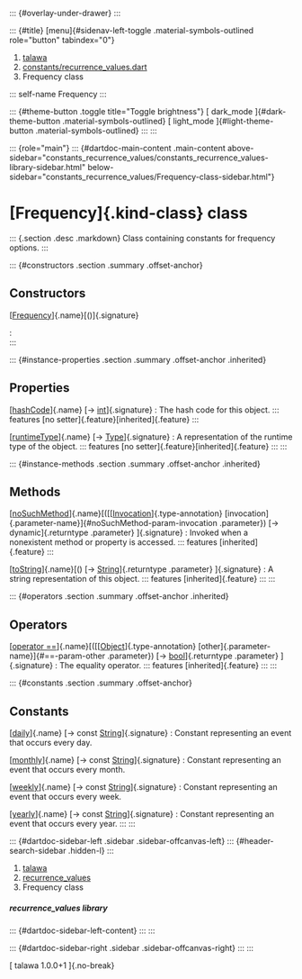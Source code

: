 ::: {#overlay-under-drawer}
:::

::: {#title}
[menu]{#sidenav-left-toggle .material-symbols-outlined role="button"
tabindex="0"}

1.  [talawa](../index.html)
2.  [constants/recurrence_values.dart](../constants_recurrence_values/)
3.  Frequency class

::: self-name
Frequency
:::

::: {#theme-button .toggle title="Toggle brightness"}
[ dark_mode ]{#dark-theme-button .material-symbols-outlined} [
light_mode ]{#light-theme-button .material-symbols-outlined}
:::
:::

::: {role="main"}
::: {#dartdoc-main-content .main-content above-sidebar="constants_recurrence_values/constants_recurrence_values-library-sidebar.html" below-sidebar="constants_recurrence_values/Frequency-class-sidebar.html"}
<div>

# [Frequency]{.kind-class} class

</div>

::: {.section .desc .markdown}
Class containing constants for frequency options.
:::

::: {#constructors .section .summary .offset-anchor}
## Constructors

[[Frequency](../constants_recurrence_values/Frequency/Frequency.html)]{.name}[()]{.signature}

:   
:::

::: {#instance-properties .section .summary .offset-anchor .inherited}
## Properties

[[hashCode](https://api.flutter.dev/flutter/dart-core/Object/hashCode.html)]{.name} [→ [int](https://api.flutter.dev/flutter/dart-core/int-class.html)]{.signature}
:   The hash code for this object.
    ::: features
    [no setter]{.feature}[inherited]{.feature}
    :::

[[runtimeType](https://api.flutter.dev/flutter/dart-core/Object/runtimeType.html)]{.name} [→ [Type](https://api.flutter.dev/flutter/dart-core/Type-class.html)]{.signature}
:   A representation of the runtime type of the object.
    ::: features
    [no setter]{.feature}[inherited]{.feature}
    :::
:::

::: {#instance-methods .section .summary .offset-anchor .inherited}
## Methods

[[noSuchMethod](https://api.flutter.dev/flutter/dart-core/Object/noSuchMethod.html)]{.name}[([[[Invocation](https://api.flutter.dev/flutter/dart-core/Invocation-class.html)]{.type-annotation} [invocation]{.parameter-name}]{#noSuchMethod-param-invocation .parameter}) [→ dynamic]{.returntype .parameter} ]{.signature}
:   Invoked when a nonexistent method or property is accessed.
    ::: features
    [inherited]{.feature}
    :::

[[toString](https://api.flutter.dev/flutter/dart-core/Object/toString.html)]{.name}[() [→ [String](https://api.flutter.dev/flutter/dart-core/String-class.html)]{.returntype .parameter} ]{.signature}
:   A string representation of this object.
    ::: features
    [inherited]{.feature}
    :::
:::

::: {#operators .section .summary .offset-anchor .inherited}
## Operators

[[operator ==](https://api.flutter.dev/flutter/dart-core/Object/operator_equals.html)]{.name}[([[[Object](https://api.flutter.dev/flutter/dart-core/Object-class.html)]{.type-annotation} [other]{.parameter-name}]{#==-param-other .parameter}) [→ [bool](https://api.flutter.dev/flutter/dart-core/bool-class.html)]{.returntype .parameter} ]{.signature}
:   The equality operator.
    ::: features
    [inherited]{.feature}
    :::
:::

::: {#constants .section .summary .offset-anchor}
## Constants

[[daily](../constants_recurrence_values/Frequency/daily-constant.html)]{.name} [→ const [String](https://api.flutter.dev/flutter/dart-core/String-class.html)]{.signature}
:   Constant representing an event that occurs every day.

[[monthly](../constants_recurrence_values/Frequency/monthly-constant.html)]{.name} [→ const [String](https://api.flutter.dev/flutter/dart-core/String-class.html)]{.signature}
:   Constant representing an event that occurs every month.

[[weekly](../constants_recurrence_values/Frequency/weekly-constant.html)]{.name} [→ const [String](https://api.flutter.dev/flutter/dart-core/String-class.html)]{.signature}
:   Constant representing an event that occurs every week.

[[yearly](../constants_recurrence_values/Frequency/yearly-constant.html)]{.name} [→ const [String](https://api.flutter.dev/flutter/dart-core/String-class.html)]{.signature}
:   Constant representing an event that occurs every year.
:::
:::

::: {#dartdoc-sidebar-left .sidebar .sidebar-offcanvas-left}
::: {#header-search-sidebar .hidden-l}
:::

1.  [talawa](../index.html)
2.  [recurrence_values](../constants_recurrence_values/)
3.  Frequency class

##### recurrence_values library

::: {#dartdoc-sidebar-left-content}
:::
:::

::: {#dartdoc-sidebar-right .sidebar .sidebar-offcanvas-right}
:::
:::

[ talawa 1.0.0+1 ]{.no-break}
